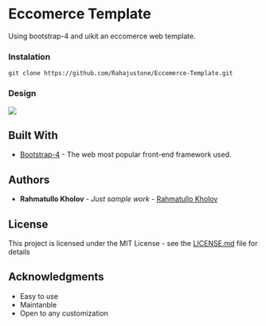 # Eccomerce Template

Using bootstrap-4 and uikit an eccomerce web template.

### Instalation
```
git clone https://github.com/Rahajustone/Eccomerce-Template.git
```

### Design
![](screenshots/screen.gif)

## Built With

* [Bootstrap-4](https://getbootstrap.com/) - The web most popular front-end framework used.


## Authors

* **Rahmatullo Kholov** - *Just sample work* - [Rahmatullo Kholov](https://github.com/Rahajustone)

## License

This project is licensed under the MIT License - see the [LICENSE.md](LICENSE.md) file for details

## Acknowledgments

* Easy to use
* Maintanble
* Open to any customization
	




